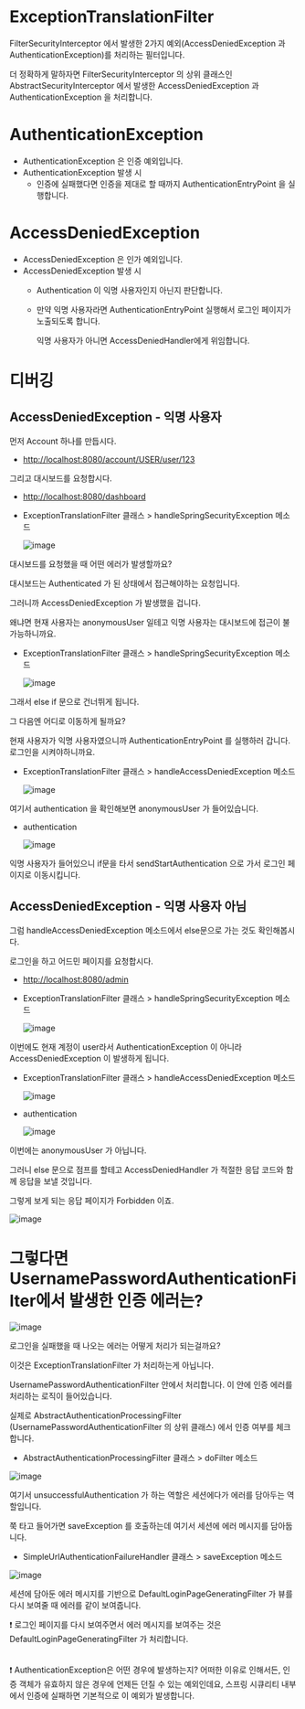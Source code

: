 # ExceptionTranslationFilter

FilterSecurityInterceptor 에서 발생한 2가지 예외(AccessDeniedException 과 AuthenticationException)를 처리하는 필터입니다.

더 정확하게 말하자면 FilterSecurityInterceptor 의 상위 클래스인 AbstractSecurityInterceptor 에서 발생한 AccessDeniedException 과 AuthenticationException 을 처리합니다.

# AuthenticationException

- AuthenticationException 은 인증 예외입니다.
- AuthenticationException 발생 시
    - 인증에 실패했다면 인증을 제대로 할 때까지 AuthenticationEntryPoint 을 실행합니다.

# AccessDeniedException

- AccessDeniedException 은 인가 예외입니다.
- AccessDeniedException 발생 시
    - Authentication 이 익명 사용자인지 아닌지 판단합니다.
    - 만약 익명 사용자라면 AuthenticationEntryPoint 실행해서 로그인 페이지가 노출되도록 합니다.
        
        익명 사용자가 아니면 AccessDeniedHandler에게 위임합니다.
        

# 디버깅

## AccessDeniedException - 익명 사용자

먼저 Account 하나를 만듭시다.

- [http://localhost:8080/account/USER/user/123](http://localhost:8080/account/USER/user/123)

그리고 대시보드를 요청합시다.

- [http://localhost:8080/dashboard](http://localhost:8080/dashboard)

- ExceptionTranslationFilter 클래스 > handleSpringSecurityException 메소드
    
    ![image](https://user-images.githubusercontent.com/77683221/234007466-762badeb-a8b3-41d9-8f5f-e72b628b715c.png)
    

대시보드를 요청했을 때 어떤 에러가 발생할까요?

대시보드는 Authenticated 가 된 상태에서 접근해야하는 요청입니다.

그러니까 AccessDeniedException 가 발생했을 겁니다.

왜냐면 현재 사용자는 anonymousUser 일테고 익명 사용자는 대시보드에 접근이 불가능하니까요.

- ExceptionTranslationFilter 클래스 > handleSpringSecurityException 메소드
    
    ![image](https://user-images.githubusercontent.com/77683221/234007643-d8df0ca4-9da5-471c-97e7-159e4a6594cf.png)
    

그래서 else if 문으로 건너뛰게 됩니다.

그 다음엔 어디로 이동하게 될까요?

현재 사용자가 익명 사용자였으니까 AuthenticationEntryPoint 를 실행하러 갑니다. 로그인을 시켜야하니까요.

- ExceptionTranslationFilter 클래스 > handleAccessDeniedException 메소드
    
    ![image](https://user-images.githubusercontent.com/77683221/234007725-18439580-6864-4907-a03d-dc58059215b1.png)

    

여기서 authentication 을 확인해보면 anonymousUser 가 들어있습니다.

- authentication
    
    ![image](https://user-images.githubusercontent.com/77683221/234007811-226a6811-ba53-4ad3-96d7-c09139a81558.png)

    

익명 사용자가 들어있으니 if문을 타서 sendStartAuthentication 으로 가서 로그인 페이지로 이동시킵니다.

## AccessDeniedException - 익명 사용자 아님

그럼 handleAccessDeniedException 메소드에서 else문으로 가는 것도 확인해봅시다.

로그인을 하고 어드민 페이지를 요청합시다.

- [http://localhost:8080/admin](http://localhost:8080/admin)

- ExceptionTranslationFilter 클래스 > handleSpringSecurityException 메소드
    
    ![image](https://user-images.githubusercontent.com/77683221/234007466-762badeb-a8b3-41d9-8f5f-e72b628b715c.png)
    

이번에도 현재 계정이 user라서 AuthenticationException 이 아니라 AccessDeniedException 이 발생하게 됩니다.

- ExceptionTranslationFilter 클래스 > handleAccessDeniedException 메소드
    
    ![image](https://user-images.githubusercontent.com/77683221/234008046-eb862c68-8693-4079-88b7-1f6aed81d781.png)

    
- authentication
    
    ![image](https://user-images.githubusercontent.com/77683221/234008122-8ff63cde-acc1-4034-be37-eb47d35f112b.png)

    

이번에는 anonymousUser 가 아닙니다.

그러니 else 문으로 점프를 할테고 AccessDeniedHandler 가 적절한 응답 코드와 함께 응답을 보낼 것입니다.

그렇게 보게 되는 응답 페이지가 Forbidden 이죠.

![image](https://user-images.githubusercontent.com/77683221/234008229-e4937fd0-3792-4467-b26f-faa8281f4e05.png)


# 그렇다면 UsernamePasswordAuthenticationFilter에서 발생한 인증 에러는?

![image](https://user-images.githubusercontent.com/77683221/234008295-1b7c534f-c52d-4d40-80d8-604d9ea31ce7.png)


로그인을 실패했을 때 나오는 에러는 어떻게 처리가 되는걸까요?

이것은 ExceptionTranslationFilter 가 처리하는게 아닙니다.

UsernamePasswordAuthenticationFilter 안에서 처리합니다. 이 안에 인증 에러를 처리하는 로직이 들어있습니다.

실제로 AbstractAuthenticationProcessingFilter (UsernamePasswordAuthenticationFilter 의 상위 클래스) 에서 인증 여부를 체크합니다.

- AbstractAuthenticationProcessingFilter 클래스 > doFilter 메소드

![image](https://user-images.githubusercontent.com/77683221/234008369-8d57fc89-3bfe-4872-9626-bd15fe3e1dda.png)


여기서 unsuccessfulAuthentication 가 하는 역할은 세션에다가 에러를 담아두는 역할입니다.

쭉 타고 들어가면 saveException 를 호출하는데 여기서 세션에 에러 메시지를 담아둡니다.

- SimpleUrlAuthenticationFailureHandler 클래스 > saveException 메소드

![image](https://user-images.githubusercontent.com/77683221/234008457-f702a979-ca1e-4bf9-ae5d-39e39fc5050d.png)


세션에 담아둔 에러 메시지를 기반으로 DefaultLoginPageGeneratingFilter 가 뷰를 다시 보여줄 때 에러를 같이 보여줍니다.

<aside>
❗ 로그인 페이지를 다시 보여주면서 에러 메시지를 보여주는 것은 DefaultLoginPageGeneratingFilter 가 처리합니다.

</aside>

<br>
<br>

<aside>
❗ AuthenticationException은 어떤 경우에 발생하는지?
어떠한 이유로 인해서든, 인증 객체가 유효하지 않은 경우에 언제든 던질 수 있는 예외인데요, 스프링 시큐리티 내부에서 인증에 실패하면 기본적으로 이 예외가 발생합니다.

</aside>
